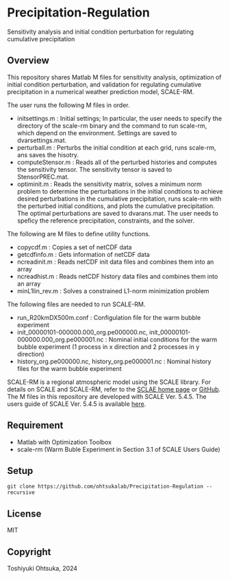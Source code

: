 # Precipitation-Regulation
Sensitivity analysis and initial condition perturbation for regulating cumulative precipitation

## Overview 

This repository shares Matlab M files for sensitivity analysis, optimization of initial condition perturbation, and validation for regulating cumulative precipitation in a numerical weather prediction model, SCALE-RM. 

The user runs the following M files in order. 
- initsettings.m : Initial settings; In particular, the user needs to specify the directory of the scale-rm binary and the command to run scale-rm, which depend on the environment. Settings are saved to dvarsettings.mat. 
- perturball.m : Perturbs the initial condition at each grid, runs scale-rm, ans saves the hisotry. 
- computeStensor.m : Reads all of the perturbed histories and computes the sensitivity tensor. The sensitivity tensor is saved to StensorPREC.mat. 
- optiminit.m : Reads the sensitivity matrix, solves a minimum norm problem to determine the perturbations in the initial condtions to achieve desired perturbations in the cumulative precipitation, runs scale-rm with the perturbed initial conditions, and plots the cumulative precipitation. The optimal perturbations are saved to dvarans.mat. The user needs to speficy the reference precipitation, constraints, and the solver. 

The following are M files to define utility functions. 
 - copycdf.m : Copies a set of netCDF data
 - getcdfinfo.m : Gets information of netCDF data
 - ncreadinit.m : Reads netCDF init data files and combines them into an array
 - ncreadhist.m : Reads netCDF history data files and combines them into an array
 - minL1lin_rev.m : Solves a constrained L1-norm minimization problem

The following files are needed to run SCALE-RM. 
 - run_R20kmDX500m.conf : Configulation file for the warm bubble experiment
 - init_00000101-000000.000_org.pe000000.nc, init_00000101-000000.000_org.pe000001.nc : Nominal initial conditions for the warm bubble experiment (1 process in x direction and 2 processes in y direction)
 - history_org.pe000000.nc, history_org.pe000001.nc : Nominal history files for the warm bubble experiment

SCALE-RM is a regional atmospheric model using the SCALE library. For details on SCALE and SCALE-RM, refer to the [SCLAE home page](https://scale.riken.jp/) or [GitHub](https://github.com/scale-met/scale). The M files in this repository are developed with SCALE Ver. 5.4.5. The users guide of SCALE Ver. 5.4.5 is available [here](https://scale.riken.jp/archives/scale_users_guide_En.v5.4.5.pdf). 

## Requirement
 - Matlab with Optimization Toolbox
 - scale-rm (Warm Buble Experiment in Section 3.1 of SCALE Users Guide)

## Setup
```
git clone https://github.com/ohtsukalab/Precipitation-Regulation --recursive
```

## License
MIT

## Copyright
Toshiyuki Ohtsuka, 2024
